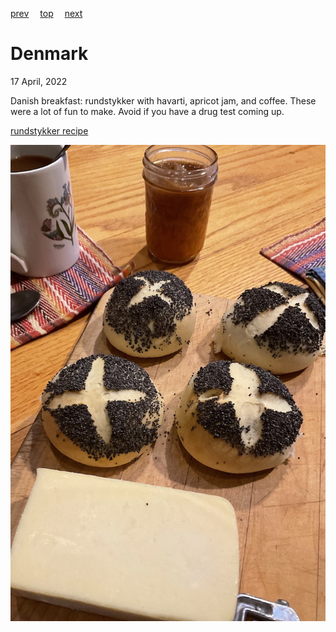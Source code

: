 [prev](../c/czech.md)&emsp;
[top](../index.md)&emsp;
[next](djibouti.md)
# Denmark
17 April, 2022


Danish breakfast: rundstykker with havarti, apricot jam, and coffee. These were a lot of fun to make. Avoid if you have a drug test coming up.

[rundstykker recipe](https://nordicfoodliving.com/danish-breakfast-buns-rundstykker/)

![breakfast](images/denmark.jpeg)
